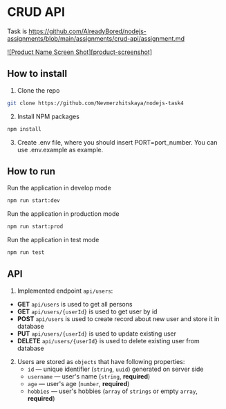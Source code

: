 # CRUD API

Task is https://github.com/AlreadyBored/nodejs-assignments/blob/main/assignments/crud-api/assignment.md

[![Product Name Screen Shot][product-screenshot]](https://user-images.githubusercontent.com/9417113/212694133-8ac38514-0aa7-4f86-981d-b62f99c4515d.png)

## How to install
1. Clone the repo
```sh
git clone https://github.com/Nevmerzhitskaya/nodejs-task4
```

2. Install NPM packages
```sh
npm install
```

3. Create .env file, where you should insert PORT=port_number. You can use .env.example as example.

## How to run

Run the application in develop mode 
```sh
npm run start:dev
```

Run the application in production mode 
```sh
npm run start:prod
```

Run the application in test mode 
```sh
npm run test
```

## API

1. Implemented endpoint `api/users`:

- **GET** `api/users` is used to get all persons
- **GET** `api/users/{userId}` is used to get user by id
- **POST** `api/users` is used to create record about new user and store it in database
- **PUT** `api/users/{userId}` is used to update existing user
- **DELETE** `api/users/{userId}` is used to delete existing user from database

2. Users are stored as `objects` that have following properties:
    - `id` — unique identifier (`string`, `uuid`) generated on server side
    - `username` — user's name (`string`, **required**)
    - `age` — user's age (`number`, **required**)
    - `hobbies` — user's hobbies (`array` of `strings` or empty `array`, **required**)

